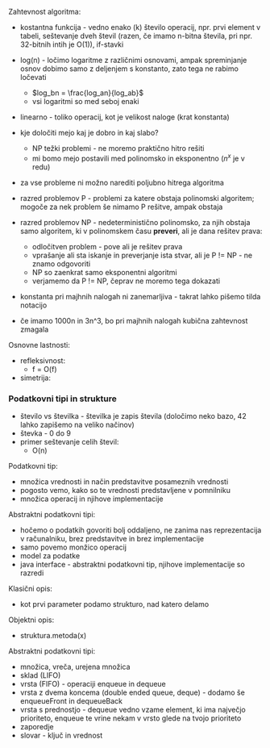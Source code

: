 
Zahtevnost algoritma:
- kostantna funkcija - vedno enako (k) število operacij, npr. prvi element v tabeli, seštevanje dveh števil (razen, če imamo n-bitna števila, pri npr. 32-bitnih intih je O(1)), if-stavki
- log(n) - ločimo logaritme z različnimi osnovami, ampak spreminjanje osnov dobimo samo z deljenjem s konstanto, zato tega ne rabimo ločevati
	- $log_bn = \frac{log_an}{log_ab}$
	- vsi logaritmi so med seboj enaki
- linearno - toliko operacij, kot je velikost naloge (krat konstanta)
- kje določiti mejo kaj je dobro in kaj slabo?
	- NP težki problemi - ne moremo praktično hitro rešiti
	- mi bomo mejo postavili med polinomsko in eksponentno ($n^x$ je v redu)

- za vse probleme ni možno narediti poljubno hitrega algoritma
- razred problemov P - problemi za katere obstaja polinomski algoritem; mogoče za nek problem še nimamo P rešitve, ampak obstaja
- razred problemov NP - nedeterministično polinomsko, za njih obstaja samo algoritem, ki v polinomskem času **preveri**, ali je dana rešitev prava:
	- odločitven problem - pove ali je rešitev prava
	- vprašanje ali sta iskanje in preverjanje ista stvar, ali je P != NP - ne znamo odgovoriti
	- NP so zaenkrat samo eksponentni algoritmi
	- verjamemo da P != NP, čeprav ne moremo tega dokazati

- konstanta pri majhnih nalogah ni zanemarljiva - takrat lahko pišemo tilda notacijo
- če imamo 1000n in 3n^3, bo pri majhnih nalogah kubična zahtevnost zmagala

Osnovne lastnosti:
- refleksivnost:
	- f = O(f)
- simetrija:

### Podatkovni tipi in strukture

- število vs številka - številka je zapis števila (določimo neko bazo, 42 lahko zapišemo na veliko načinov)
- števka - 0 do 9
- primer seštevanje celih števil:
	- O(n)

Podatkovni tip:
- množica vrednosti in način predstavitve posameznih vrednosti
- pogosto vemo, kako so te vrednosti predstavljene v pomnilniku
- množica operacij in njihove implementacije

Abstraktni podatkovni tipi:
- hočemo o podatkih govoriti bolj oddaljeno, ne zanima nas reprezentacija v računalniku, brez predstavitve in brez implementacije
- samo povemo monžico operacij
- model za podatke
- java interface - abstraktni podatkovni tip, njihove implementacije so razredi

Klasični opis:
- kot prvi parameter podamo strukturo, nad katero delamo

Objektni opis:
- struktura.metoda(x)

Abstraktni podatkovni tipi:
- množica, vreča, urejena množica
- sklad (LIFO)
- vrsta (FIFO) - operaciji enqueue in dequeue
- vrsta z dvema koncema (double ended queue, deque) - dodamo še enqueueFront in dequeueBack
- vrsta s prednostjo - dequeue vedno vzame element, ki ima največjo prioriteto, enqueue te vrine nekam v vrsto glede na tvojo prioriteto
- zaporedje
- slovar - ključ in vrednost